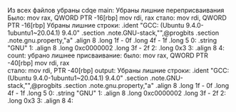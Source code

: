 Из всех файлов убраны cdqe
main:
Убраны лишние переприсваивания
Было:
mov	rax, QWORD PTR -16[rbp]	
mov	rdi, rax
стало:
mov rdi, QWORD PTR -16[rbp]
Убраны лишние строки:
	.ident	"GCC: (Ubuntu 9.4.0-1ubuntu1~20.04.1) 9.4.0"
	.section	.note.GNU-stack,"",@progbits
	.section	.note.gnu.property,"a"
	.align 8
	.long	 1f - 0f
	.long	 4f - 1f
	.long	 5
0:
	.string	 "GNU"
1:
	.align 8
	.long	 0xc0000002
	.long	 3f - 2f
2:
	.long	 0x3
3:
	.align 8
4:
count:
убрано лишнее присваивание:
было:
mov	rax, QWORD PTR -40[rbp]
mov	rdi, rax	
стало:
mov rdi, PTR -40[rbp]
output:
Убраны лишние строки:
	.ident	"GCC: (Ubuntu 9.4.0-1ubuntu1~20.04.1) 9.4.0"
	.section	.note.GNU-stack,"",@progbits
	.section	.note.gnu.property,"a"
	.align 8
	.long	 1f - 0f
	.long	 4f - 1f
	.long	 5
0:
	.string	 "GNU"
1:
	.align 8
	.long	 0xc0000002
	.long	 3f - 2f
2:
	.long	 0x3
3:
	.align 8
4:

